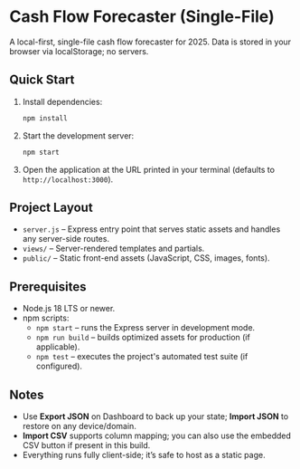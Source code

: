 # Cash Flow Forecaster (Single-File)

A local-first, single-file cash flow forecaster for 2025. Data is stored in your browser via localStorage; no servers.

## Quick Start
1. Install dependencies:
   ```bash
   npm install
   ```
2. Start the development server:
   ```bash
   npm start
   ```
3. Open the application at the URL printed in your terminal (defaults to `http://localhost:3000`).

## Project Layout
- `server.js` – Express entry point that serves static assets and handles any server-side routes.
- `views/` – Server-rendered templates and partials.
- `public/` – Static front-end assets (JavaScript, CSS, images, fonts).

## Prerequisites
- Node.js 18 LTS or newer.
- npm scripts:
  - `npm start` – runs the Express server in development mode.
  - `npm run build` – builds optimized assets for production (if applicable).
  - `npm test` – executes the project's automated test suite (if configured).

## Notes
- Use **Export JSON** on Dashboard to back up your state; **Import JSON** to restore on any device/domain.
- **Import CSV** supports column mapping; you can also use the embedded CSV button if present in this build.
- Everything runs fully client-side; it’s safe to host as a static page.
